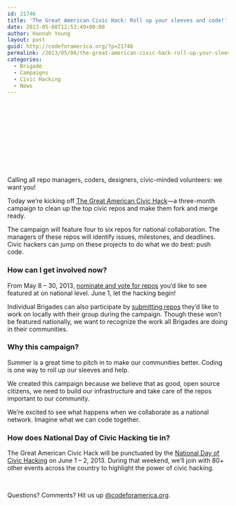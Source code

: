 ```yaml
---
id: 21746
title: 'The Great American Civic Hack: Roll up your sleeves and code!'
date: 2013-05-08T12:53:49+00:00
author: Hannah Young
layout: post
guid: http://codeforamerica.org/?p=21746
permalink: /2013/05/08/the-great-american-civic-hack-roll-up-your-sleeves-and-code/
categories:
  - Brigade
  - Campaigns
  - Civic Hacking
  - News
---
```

[<img class="alignleft size-full wp-image-21758" title="banner" src="http://codeforamerica.org/wp-content/uploads/2013/05/banner1.png" alt="" />](http://codeforamerica.org/wp-content/uploads/2013/05/banner1.png)

&nbsp;

&nbsp;

&nbsp;

&nbsp;

&nbsp;

Calling all repo managers, coders, designers, civic-minded volunteers: we want you!

<p dir="ltr">
  Today we’re kicking off <a href="http://brigade.codeforamerica.org/civic-coding">The Great American Civic Hack</a>—a three-month campaign to clean up the top civic repos and make them fork and merge ready.
</p>

<p dir="ltr">
  The campaign will feature four to six repos for national collaboration. The managers of these repos will identify issues, milestones, and deadlines. Civic hackers can jump on these projects to do what we do best: push code.
</p>

### How can I get involved now?

<p dir="ltr">
  From May 8 &#8211; 30, 2013, <a href="http://cfabrigade.ideascale.com/">nominate and vote for repos</a> you’d like to see featured at on national level. June 1, let the hacking begin!
</p>

<p dir="ltr">
  Individual Brigades can also participate by <a href="http://cfabrigade.ideascale.com/">submitting repos</a> they’d like to work on locally with their group during the campaign. Though these won’t be featured nationally, we want to recognize the work all Brigades are doing in their communities.
</p>

### Why this campaign?

<p dir="ltr">
  Summer is a great time to pitch in to make our communities better. Coding is one way to roll up our sleeves and help.
</p>

<p dir="ltr">
  We created this campaign because we believe that as good, open source citizens, we need to build our infrastructure and take care of the repos important to our community.
</p>

<p dir="ltr">
  We’re excited to see what happens when we collaborate as a national network. Imagine what we can code together.
</p>

### How does National Day of Civic Hacking tie in?

<p dir="ltr">
  The Great American Civic Hack will be punctuated by the <a href="http://hackforchange.org/">National Day of Civic Hacking</a> on June 1 &#8211; 2, 2013. During that weekend, we’ll join with 80+ other events across the country to highlight the power of civic hacking.
</p>

&nbsp;

<p dir="ltr">
  Questions? Comments? Hit us up <a href="http://twitter.com/codeforamerica" target="_blank">@codeforamerica.org</a>.
</p>